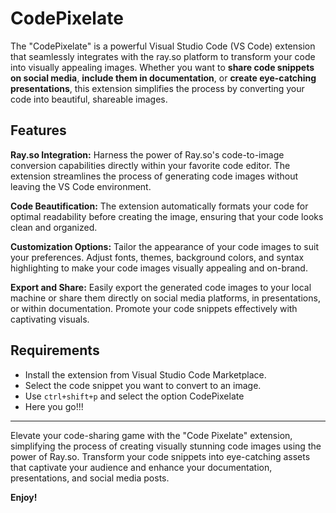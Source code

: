 # CodePixelate

The "CodePixelate" is a powerful Visual Studio Code (VS Code) extension that seamlessly integrates with the ray.so platform to transform your code into visually appealing images. Whether you want to **share code snippets on social media**, **include them in documentation**, or **create eye-catching presentations**, this extension simplifies the process by converting your code into beautiful, shareable images.

## Features

**Ray.so Integration:** Harness the power of Ray.so's code-to-image conversion capabilities directly within your favorite code editor. The extension streamlines the process of generating code images without leaving the VS Code environment.

**Code Beautification:** The extension automatically formats your code for optimal readability before creating the image, ensuring that your code looks clean and organized.

**Customization Options:** Tailor the appearance of your code images to suit your preferences. Adjust fonts, themes, background colors, and syntax highlighting to make your code images visually appealing and on-brand.

**Export and Share:** Easily export the generated code images to your local machine or share them directly on social media platforms, in presentations, or within documentation. Promote your code snippets effectively with captivating visuals.

## Requirements

- Install the extension from Visual Studio Code Marketplace.
- Select the code snippet you want to convert to an image.
- Use ``ctrl+shift+p`` and select the option CodePixelate
- Here you go!!!

---

Elevate your code-sharing game with the "Code Pixelate" extension, simplifying the process of creating visually stunning code images using the power of Ray.so. Transform your code snippets into eye-catching assets that captivate your audience and enhance your documentation, presentations, and social media posts.

**Enjoy!**
